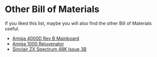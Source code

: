 # Other Bill of Materials

If you liked this list, maybe you will also find the other Bill of Materials useful.

* [Amiga 4000D Rev B Mainboard](/a4000-bom/index.html)
* [Amiga 1000 Rejuvenator](/rejuvenator-bom/index.html)
* [Sinclair ZX Spectrum 48K Issue 3B](/zxspectrum-bom/index.html)
